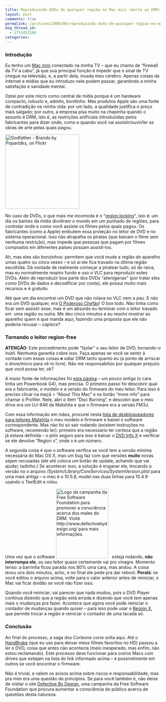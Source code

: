 ```yaml
---
title: Reproduzindo DVDs de qualquer região no Mac mini (morte ao DRM)
layout: post
comments: true
permalink: /archives/2009/08/reproduzindo-dvds-de-qualquer-regiao-no-mac-mini-morte-ao-drm.html/
dsq_thread_id:
  - 1753452160
categories:
---
```

### Introdução

Eu tenho um [Mac mini][1] conectado na minha TV &#8211; que eu chamo de &#8220;firewall da TV a cabo&#8221;, já que sua principal função é impedir que o sinal de TV chegue na televisão, e, a partir dela, invada meu cérebro. Apenas coisas da internet e mídias que eu introduzo nele podem passar, garantindo a minha satisfação e sanidade mental.

Optei por este micro como central de mídia porque é um hardware compacto, robusto e, admito, bonitinho. Mas produtos Apple são uma fonte de contradição na minha vida: por um lado, a qualidade justifica o preço mais salgado; por outro, a empresa pisa muito na chapinha quando o assunto é DRM, isto é, as restrições artificiais introduzidas pelos fabricantes para dizer onde, como e quando você vai assistir/ouvir/ler as obras de arte pelas quais pagou.

[<img class=" alignright right" src="http://farm4.static.flickr.com/3230/3050960030_236af92d3f_m.jpg" alt="Godfather - Brando by Popartdks, on Flickr" width="240" height="240" />][2]

No caso de DVDs, o que mais me incomoda é o &#8220;[region locking][3]&#8220;, isto é: um dia os barões da mídia dividiram o mundo em um punhado de regiões, para controlar onde e como você assiste os filmes pelos quais pagou. Os fabricantes (como a Apple) embutem essa proteção no leitor de DVD e no sistema operacional. Isso não atrapalha os piratas (que baixam o filme sem nenhuma restrição), mas impede que pessoas que pagam por filmes comprados em diferentes países possam assisti-los.

Ah, mas eles são bonzinhos: permitem que você mude a região do aparelho umas quatro ou cinco vezes &#8211; e só aí ele fica travado na última região escolhida. Dá vontade de realmente começar a piratear tudo, só de raiva, mas eu normalmente respiro fundo e uso o VLC para reproduzir estes DVDs. Além de reproduzir boa parte dos DVDs &#8220;alienígenas&#8221; (por tratar eles como DVDs de dados e decodificar por conta), ele possui muito mais recursos e é gratuito.

Até que um dia encontrei um DVD que não rolava no VLC nem a pau. E não era um DVD qualquer, era [O Poderoso Chefão][4]! O box todo. Não tinha como ficar sem assistir esse, mas é um absurdo eu terminar com o leitor travado em  uma região ou outra. Me deu cinco minutos e eu resolvi mostrar ao aparelho quem é que manda aqui, fazendo uma proposta que ele não poderia recusar &#8211; *capisce*?

### Tornando o leitor region-free

**ATENÇÃO**: Este procedimento pode &#8220;tijolar&#8221; o seu leitor de DVD, tornando-o inútil. Nenhuma garantia cobre isso. Faça apenas se você se sentir à vontade com essas coisas **e** odiar DRM tanto quanto eu (a ponto de arriscar o drive/micro para vê-lo livre). Não me responsabilizo por qualquer prejuízo que você possa ter, ok?

A maior fonte de informações foi [esta página][5] &#8211; um pouco antiga (o cara tinha um Powerbook G4), mas precisa. O primeiro passo foi descobrir qual era o fabricante, o modelo e a versão do firmware do meu leitor. Para isso é preciso clicar na maçã > &#8220;About This Mac&#8221; e no botão &#8220;more info&#8221; para chamar o Profiler. Nele, abri o item &#8220;Disc Burning&#8221;, e descobri que o meu drive era um UJ-846 da Matshita e que o firmware era a versão FM3J.

Com essa informação em mãos, procurei nesta [lista de desbloqueadores para leitores Matshita][6] o meu modelo e firmware e baixei o software correspondente. Mas não foi só sair rodando (existem instruções no software, recomendo ler): primeiro era necessário ter certeza que a região já estava definida &#8211; o jeito seguro para isso é baixar o [DVD Info X][7] e verificar se ele devolve &#8220;Region x&#8221;, onde x é um número.

A segunda coisa é que o software verifica se você tem a versão mínima necessária do Mac OS X, mas um bug faz com que versões **muito** novas sejam recusadas (ele até coloca um botão de update, achando que vai ajudar, tadinho.) Se acontecer isso, a solução é enganar ele, trocando a versão no o arquivo */System/Library/CoreServices/SystemVersion.plist* para uma mais antiga &#8211; o meu é o 10.5.8, mudei nas duas linhas para 10.4.9 usando o TextEdit e rolou.

Uma vez que o software [<img class="size-full wp-image-2696 alignleft left" style="margin-right: 12px" src="//chester.me/wp-content/uploads/2009/08/defectivebydesign.jpg" alt="Logo da campanha da Free Software Foundation para promover a consciência acerca dos males do DRM. Visite http://www.defectivebydesign.org/ para mais informações." width="169" height="225" />][8]esteja rodando, **não interrompa ele**, ou seu leitor quase certamente vai pro vinagre. Momento tenso: a barrinha ficou parada nos 80% uma cara, mas andou. A coisa levou uns dois minutos, acho, e no final ele pede pra dar reboot. **Peralá**: se você editou o arquivo acima, volte para o valor anterior antes de reiniciar, o Mac vai ficar doidão se você não fizer isso.

Quando você reiniciar, vai parecer que nada mudou, pois o DVD Player continua dizendo que a região está errada e dizendo que você tem apenas mais x mudanças pra fazer. Acontece que agora você pode reiniciar o contador de mudanças quando quiser &#8211; para isso pode usar o [Region X][9], que permite trocar a região e reiniciar o contador de uma tacada só.

### Conclusão

Ao final do processo, a saga dos Corleone corre solta aqui. Até o [HandBrake][10] (que eu uso para deixar meus filmes favoritos no HD) passou a ler o DVD, coisa que antes não acontecia (meio inesperado, mas enfim, não estou reclamando). Este processo deve funcionar para outros Macs com drives que estejam na lista do link informado acima &#8211; e possivelmente em outros se você encontrar o firmware.

Não é trivial, e valem os avisos acima sobre riscos e responsabilidade, mas pra mim era uma questão de princípios. Se para você também é, não deixe de visitar o site [Defective By Design][8], uma campanha da Free Software Foundation que procura aumentar a consciência do público acerca de questões desta natureza.

 [1]: http://www.apple.com/br/macmini/
 [2]: http://www.flickr.com/photos/dkstone/3050960030/
 [3]: http://pt.wikipedia.org/wiki/DVD#C.C3.B3digos_das_regi.C3.B5es
 [4]: http://pt.wikipedia.org/wiki/The_Godfather
 [5]: http://macosx.com/forums/hardware-peripherals/297480-my-powerbook-g4s-dvd-region-free.html
 [6]: http://forum.rpc1.org/viewtopic.php?t=43082
 [7]: http://www.macupdate.com/info.php/id/16366
 [8]: http://www.defectivebydesign.org/
 [9]: http://www.macupdate.com/info.php/id/13801
 [10]: http://handbrake.fr/
